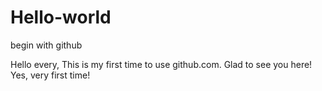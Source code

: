 # Hello-world
begin with github

Hello every,
This is my first time to use github.com. Glad to see you here!
Yes, very first time!
